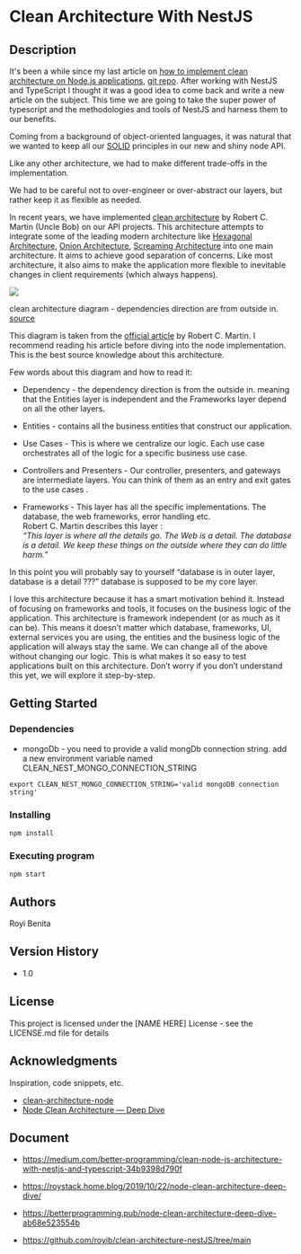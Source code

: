 # Clean Architecture With NestJS

## Description

It's been a while since my last article on [how to implement clean architecture on Node.js applications](https://betterprogramming.pub/node-clean-architecture-deep-dive-ab68e523554b), [git repo](https://github.com/royib/clean-architecture-node).
After working with NestJS and TypeScript I thought it was a good idea to come back and write a new article on the subject. This time we are going to take the super power of typescript and the methodologies and tools of NestJS and harness them to our benefits.

Coming from a background of object-oriented languages, it was natural that we
wanted to keep all our [SOLID](https://en.wikipedia.org/wiki/SOLID) principles
in our new and shiny node API.

Like any other architecture, we had to make different trade-offs in the
implementation.

We had to be careful not to over-engineer or over-abstract our layers, but
rather keep it as flexible as needed.

In recent years, we have implemented [clean
architecture](http://blog.cleancoder.com/uncle-bob/2012/08/13/the-clean-architecture.html)
by Robert C. Martin (Uncle Bob) on our API projects. This architecture attempts
to integrate some of the leading modern architecture like [Hexagonal
Architecture](http://alistair.cockburn.us/Hexagonal+architecture), [Onion
Architecture](http://jeffreypalermo.com/blog/the-onion-architecture-part-1/),
[Screaming
Architecture](http://blog.cleancoders.com/2011-09-30-Screaming-Architecture)
into one main architecture. It aims to achieve good separation of concerns. Like
most architecture, it also aims to make the application more flexible to
inevitable changes in client requirements (which always happens).

![](https://fullstackroyhome.files.wordpress.com/2019/03/cleanarchitecture.jpg)

clean architecture diagram - dependencies direction are from outside in.
[source](http://blog.cleancoder.com/uncle-bob/2012/08/13/the-clean-architecture.html)

This diagram is taken from the [official
article](https://blog.cleancoder.com/uncle-bob/2012/08/13/the-clean-architecture.html)
by Robert C. Martin. I recommend reading his article before diving into the node
implementation. This is the best source knowledge about this architecture.

Few words about this diagram and how to read it:

- Dependency - the dependency direction is from the outside in. meaning that
  the Entities layer is independent and the Frameworks layer depend on all the
  other layers.

- Entities - contains all the business entities that construct our
  application.

- Use Cases - This is where we centralize our logic. Each use case
  orchestrates all of the logic for a specific business use case.

- Controllers and Presenters - Our controller, presenters, and gateways are
  intermediate layers. You can think of them as an entry and exit gates to the
  use cases .

- Frameworks - This layer has all the specific implementations. The database,
  the web frameworks, error handling etc.  
  Robert C. Martin describes this layer :  
  _“This layer is where all the details go. The Web is a detail. The database
  is a detail. We keep these things on the outside where they can do little
  harm.”_

In this point you will probably say to yourself “database is in outer layer,
database is a detail ???” database is supposed to be my core layer.

I love this architecture because it has a smart motivation behind it. Instead of
focusing on frameworks and tools, it focuses on the business logic of the
application. This architecture is framework independent (or as much as it can
be). This means it doesn’t matter which database, frameworks, UI, external
services you are using, the entities and the business logic of the application
will always stay the same. We can change all of the above without changing our
logic. This is what makes it so easy to test applications built on this
architecture. Don’t worry if you don’t understand this yet, we will explore it
step-by-step.

## Getting Started

### Dependencies

- mongoDb - you need to provide a valid mongDb connection string.
  add a new environment variable named CLEAN_NEST_MONGO_CONNECTION_STRING

```
export CLEAN_NEST_MONGO_CONNECTION_STRING='valid mongoDB connection string'
```

### Installing

```
npm install
```

### Executing program

```
npm start
```

## Authors

Royi Benita

## Version History

- 1.0

## License

This project is licensed under the [NAME HERE] License - see the LICENSE.md file for details

## Acknowledgments

Inspiration, code snippets, etc.

- [clean-architecture-node](https://github.com/royib/clean-architecture-node)
- [Node Clean Architecture — Deep Dive](https://betterprogramming.pub/node-clean-architecture-deep-dive-ab68e523554b)

## Document

- https://medium.com/better-programming/clean-node-js-architecture-with-nestjs-and-typescript-34b9398d790f
- https://roystack.home.blog/2019/10/22/node-clean-architecture-deep-dive/
- https://betterprogramming.pub/node-clean-architecture-deep-dive-ab68e523554b

- https://github.com/royib/clean-architecture-nestJS/tree/main
